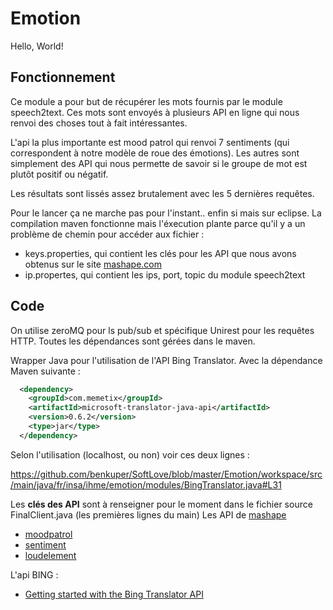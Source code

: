 # Emotion

Hello, World!

## Fonctionnement 
Ce module a pour but de récupérer les mots fournis par le module speech2text.  Ces mots sont envoyés à plusieurs API en ligne qui nous renvoi des choses tout à fait intéressantes.

L'api la plus importante est mood patrol qui renvoi 7 sentiments (qui correspondent à notre modèle de roue des émotions). Les autres sont simplement des API qui nous permette de savoir si le groupe de mot est plutôt positif ou négatif.

Les résultats sont lissés assez brutalement avec les 5 dernières requêtes.

Pour le lancer ça ne marche pas pour l'instant.. enfin si mais sur eclipse. La compilation maven fonctionne mais l'éxecution plante parce qu'il y a un problème de chemin pour accéder aux fichier :
 * keys.properties, qui contient les clés pour les API que nous avons obtenus sur le site [mashape.com](mashape.com)
 * ip.propertes, qui contient les ips, port, topic du module speech2text

## Code
On utilise zeroMQ pour ls pub/sub et spécifique Unirest pour les requêtes HTTP. Toutes les dépendances sont gérées dans le maven.

Wrapper Java pour l'utilisation de l'API Bing Translator. Avec la dépendance Maven suivante :
```xml
  <dependency>
    <groupId>com.memetix</groupId>
    <artifactId>microsoft-translator-java-api</artifactId>
    <version>0.6.2</version>
    <type>jar</type>
  </dependency>
```
Selon l'utilisation (localhost, ou non) voir ces deux lignes : 

https://github.com/benkuper/SoftLove/blob/master/Emotion/workspace/src/main/java/fr/insa/ihme/emotion/modules/BingTranslator.java#L31

Les **clés des API** sont à renseigner pour le moment dans le fichier source FinalClient.java (les premières lignes du main)
Les API de [mashape](mashape.com)
 * [moodpatrol](https://market.mashape.com/soulhackerslabs/moodpatrol-emotion-detection-from-text)
 * [sentiment](https://market.mashape.com/vivekn/sentiment-3)
 * [loudelement](https://market.mashape.com/loudelement/free-natural-language-processing-service)

L'api BING :
 * [Getting started with the Bing Translator API](http://www.restlessprogrammer.com/2013/03/setting-up-free-bing-translator-api.html)
